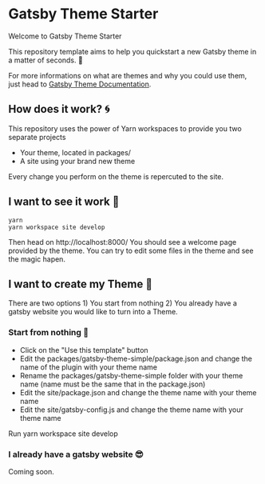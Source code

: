 # Gatsby Theme Starter

Welcome to Gatsby Theme Starter

This repository template aims to help you quickstart a new Gatsby theme in a matter of seconds. :rocket:

For more informations on what are themes and why you could use them, just head to [Gatsby Theme Documentation](https://www.gatsbyjs.org/docs/themes/what-are-gatsby-themes/).

## How does it work? :cyclone:

This repository uses the power of Yarn workspaces to provide you two separate projects

- Your theme, located in packages/
- A site using your brand new theme

Every change you perform on the theme is repercuted to the site.

## I want to see it work :eyes:

    yarn
    yarn workspace site develop

Then head on http://localhost:8000/
You should see a welcome page provided by the theme. You can try to edit some files in the theme and see the magic hapen.

## I want to create my Theme :raising_hand:

There are two options 1) You start from nothing 2) You already have a gatsby website you would like to turn into a Theme.

### Start from nothing :open_hands:

- Click on the "Use this template" button
- Edit the packages/gatsby-theme-simple/package.json and change the name of the plugin with your theme name
- Rename the packages/gatsby-theme-simple folder with your theme name (name must be the same that in the package.json)
- Edit the site/package.json and change the theme name with your theme name
- Edit the site/gatsby-config.js and change the theme name with your theme name

Run
yarn workspace site develop

### I already have a gatsby website :sunglasses:

Coming soon.
